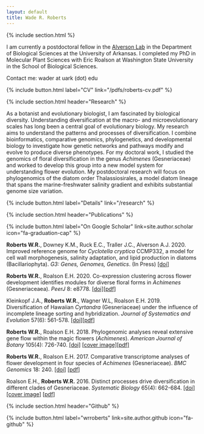 ```yaml
---
layout: default
title: Wade R. Roberts
---
```

{% include section.html %}

I am currently a postdoctoral fellow in the [Alverson Lab](https://alversonlab.com) in the Department of Biological Sciences at the University of Arkansas. I completed my PhD in Molecular Plant Sciences with Eric Roalson at Washington State University in the School of Biological Sciences.

Contact me: wader at uark (dot) edu

{% include button.html label="CV" link="/pdfs/roberts-cv.pdf" %}

{% include section.html header="Research" %}

As a botanist and evolutionary biologist, I am fascinated by biological diversity. Understanding diversification at the macro- and microevolutionary scales has long been a central goal of evolutionary biology. My research aims to understand the patterns and processes of diversification. I combine bioinformatics, comparative genomics, phylogenetics, and developmental biology to investigate how genetic networks and pathways modify and evolve to produce diverse phenotypes. For my doctoral work, I studied the genomics of floral diversification in the genus _Achimenes_ (Gesneriaceae) and worked to develop this group into a new model system for understanding flower evolution. My postdoctoral research will focus on phylogenomics of the diatom order Thalassiosirales, a model diatom lineage that spans the marine-freshwater salinity gradient and exhibits substantial genome size variation.

{% include button.html label="Details" link="/research" %}

{% include section.html header="Publications" %}

{% include button.html label="On Google Scholar" link=site.author.scholar icon="fa-graduation-cap" %}

**Roberts W.R.**, Downey K.M., Ruck E.C., Traller J.C., Alverson A.J. 2020. Improved reference genome for _Cyclotella cryptica_ CCMP332, a model for cell wall morphogenesis, salinity adaptation, and lipid production in diatoms (Bacillariophyta). _G3: Genes, Genomes, Genetics_. (In Press) [[doi]]( https://doi.org/10.1534/g3.120.401408)

**Roberts W.R.**, Roalson E.H. 2020. Co-expression clustering across flower development identifies modules for diverse floral forms in _Achimenes_ (Gesneriaceaea). _PeerJ_ 8: e8778. [[doi]](https://doi.org/10.7717/peerj.8778)[[pdf]](/pdfs/Roberts_et_al_2020-PeerJ.pdf?raw=true)

Kleinkopf J.A., **Roberts W.R.**, Wagner W.L, Roalson E.H. 2019. Diversification of Hawaiian _Cyrtandra_ (Gesneriaceae) under the influence of incomplete lineage sorting and hybridization. _Journal of Systematics and Evolution_ 57(6): 561-578. [[doi]](https://doi.org/10.1111/jse.12519)[[pdf]](/pdfs/Kleinkopf_et_al-2019-Journal_of_Systematics_and_Evolution.pdf?raw=true)

**Roberts W.R.**, Roalson E.H. 2018. Phylogenomic analyses reveal extensive gene flow within the magic flowers (_Achimenes_). _American Journal of Botany_ 105(4): 726-740. [[doi]](https://doi.org/10.1002/ajb2.1058) [[cover image]](https://onlinelibrary.wiley.com/doi/abs/10.1002/ajb2.1088)[[pdf]](/pdfs/Roberts_et_al-2017-American_Journal_of_Botany.pdf?raw=true)

**Roberts W.R.**, Roalson E.H. 2017. Comparative transcriptome analyses of flower development in four species of _Achimenes_ (Gesneriaceae). _BMC Genomics_ 18: 240. [[doi]](https://doi.org/10.1186/s12864-017-3623-8) [[pdf]](/pdfs/Roberts_et_al_2017-BMC_Genomics.pdf?raw=true)

Roalson E.H., **Roberts W.R.** 2016. Distinct processes drive diversification in different clades of Gesneriaceae. _Systematic Biology_ 65(4): 662-684. [[doi]](https://doi.org/10.1093/sysbio/syw012) [[cover image]](https://academic.oup.com/sysbio/article/65/4/i1/1753138) [[pdf]](/pdfs/Syst%20Biol-2016-Roalson-662-84.pdf?raw=true)

{% include section.html header="Github" %}

{% include button.html label="wrroberts" link=site.author.github icon="fa-github" %}
